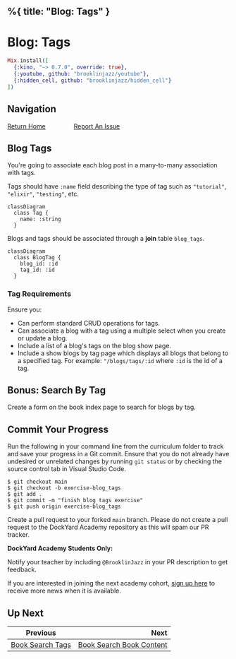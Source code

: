 %{
  title: "Blog: Tags"
}
---
# Blog: Tags

```elixir
Mix.install([
  {:kino, "~> 0.7.0", override: true},
  {:youtube, github: "brooklinjazz/youtube"},
  {:hidden_cell, github: "brooklinjazz/hidden_cell"}
])
```

## Navigation

[Return Home](../start.livemd)<span style="padding: 0 30px"></span>
[Report An Issue](https://github.com/DockYard-Academy/beta_curriculum/issues/new)

## Blog Tags

You're going to associate each blog post in a many-to-many association with tags.

Tags should have `:name` field describing the type of tag such as `"tutorial"`, `"elixir"`, `"testing"`, etc.

```mermaid
classDiagram
  class Tag {
    name: :string
  }
```

Blogs and tags should be associated through a **join** table `blog_tags`.

```mermaid
classDiagram
  class BlogTag {
    blog_id: :id
    tag_id: :id
  }
```

<!-- livebook:{"break_markdown":true} -->

### Tag Requirements

Ensure you:

* Can perform standard CRUD operations for tags.
* Can associate a blog with a tag using a multiple select when you create or update a blog.
* Include a list of a blog's tags on the blog show page.
* Include a show blogs by tag page which displays all blogs that belong to a specified tag. For example: `"/blogs/tags/:id` where `:id` is the id of a tag.

## Bonus: Search By Tag

Create a form on the book index page to search for blogs by tag.

## Commit Your Progress

Run the following in your command line from the curriculum folder to track and save your progress in a Git commit.
Ensure that you do not already have undesired or unrelated changes by running `git status` or by checking the source control tab in Visual Studio Code.

```
$ git checkout main
$ git checkout -b exercise-blog_tags
$ git add .
$ git commit -m "finish blog tags exercise"
$ git push origin exercise-blog_tags
```

Create a pull request to your forked `main` branch. Please do not create a pull request to the DockYard Academy repository as this will spam our PR tracker.

**DockYard Academy Students Only:**

Notify your teacher by including `@BrooklinJazz` in your PR description to get feedback.

If you are interested in joining the next academy cohort, [sign up here](https://academy.dockyard.com/) to receive more news when it is available.

## Up Next

| Previous                                               | Next                                                                   |
| ------------------------------------------------------ | ---------------------------------------------------------------------: |
| [Book Search Tags](../reading/book_search_tags.livemd) | [Book Search Book Content](../reading/book_search_book_content.livemd) |

